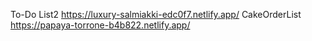 To-Do List2 https://luxury-salmiakki-edc0f7.netlify.app/
CakeOrderList https://papaya-torrone-b4b822.netlify.app/
